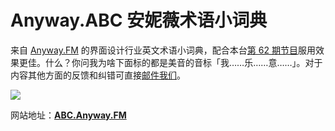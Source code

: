 # Anyway.ABC 安妮薇术语小词典
来自 [Anyway.FM](https://Anyway.FM) 的界面设计行业英文术语小词典，配合本台[第 62 期节目](https://anyway.fm/terms-in-english/#title)服用效果更佳。什么？你问我为啥下面标的都是美音的音标「我……乐……意……」。对于内容其他方面的反馈和纠错可直接[邮件我们](mailto:hello@anyway.fm)。

![](http://pic.yupoo.com/yingjunjiu_v/0d34f62a/c2ef416a.jpg)

网站地址：[**ABC.Anyway.FM**](http://ABC.Anyway.FM)
